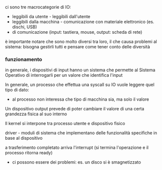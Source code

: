 ci sono tre macrocategorie di IO:
- leggibili da utente - leggibili dall'utente
- leggibili dalla macchina - comunicazione con materiale elettronico (es. dischi, USB)
- di comunicazione (input: tastiera, mouse, output: scheda di rete)

è importante notare che sono molto diversi tra loro, il che causa problemi al sistema: bisogna gestirli tutti e pensare come tener conto delle diversità

### funzionamento
in generale, i dispositivi di input hanno un sistema che permette al Sistema Operativo di interrogarli per un valore che identifica l'input

In generale, un processo che effettua una syscall su IO vuole leggere quel tipo di dato:
- al processo non interessa che tipo di macchina sia, ma solo il valore

Un dispositivo output prevede di poter cambiare il valore di una certa grandezza fisica al suo interno


Il kernel si interpone tra processo utente e dispositivo fisico 


driver - moduli di sistema che implementano delle funzionalità specifiche in base al dispositivo

a trasferimento completato arriva l'interrupt (si termina l'operazione e il processo ritorna ready)
- ci possono essere dei problemi: es. un disco si è smagnetizzato